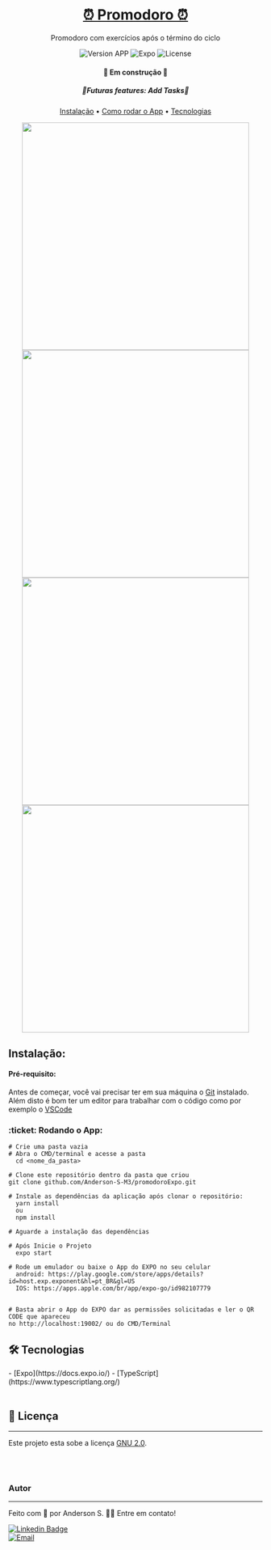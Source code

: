 <h1 align="center">
<a href="https://github.com/Anderson-S-M3/dashBoardCovid"> ⏰ Promodoro ⏰</a>
</h1>

<p align="center">Promodoro com exercícios após o término do ciclo</p>

<p align="center">
<img alt="Version APP" src="https://img.shields.io/badge/Version-1.0.0-orange"> <img alt="Expo" src="https://img.shields.io/badge/-Expo-blue">  <img alt="License" src="https://img.shields.io/badge/license-GNU-brightgreen"> </p>

<h4 align="center"> 🚧 Em construção 🚧 </h4>
<h5 align="center"> 🔺Futuras features: Add Tasks🔺 </h5>

<p align="center"><a href="#instalacao">Instalação</a> • <a href="#rodando">Como rodar o App</a> • <a href="#tecnologias">Tecnologias</a></p>


<div align="center"><img height="450px" src="https://user-images.githubusercontent.com/65872811/121566615-0fd8c600-c9f4-11eb-88b4-0f1a3141229b.jpeg"> <img height="450px" src="https://user-images.githubusercontent.com/65872811/121566652-18c99780-c9f4-11eb-8d5e-d64ca4fc5e56.jpeg"> <img height="450px" src="https://user-images.githubusercontent.com/65872811/121566731-2d0d9480-c9f4-11eb-9f5d-e52d821132b5.jpeg"> <img height="450px" src="https://user-images.githubusercontent.com/65872811/121566008-727d9200-c9f3-11eb-9928-300e6fd1ddce.gif"></div>


<h2 id="instalacao">Instalação:</h2>
<h4>Pré-requisito:</h4>

Antes de começar, você vai precisar ter em sua máquina o [Git](https://git-scm.com) instalado.
Além disto é bom ter um editor para trabalhar com o código como por exemplo o [VSCode](https://code.visualstudio.com/)

<h3 id="rodando">:ticket: Rodando o App:</h3>

```
# Crie uma pasta vazia
# Abra o CMD/terminal e acesse a pasta
  cd <nome_da_pasta>

# Clone este repositório dentro da pasta que criou
git clone github.com/Anderson-S-M3/promodoroExpo.git

# Instale as dependências da aplicação após clonar o repositório:
  yarn install
  ou
  npm install

# Aguarde a instalação das dependências

# Após Inicie o Projeto
  expo start
 
# Rode um emulador ou baixe o App do EXPO no seu celular
  android: https://play.google.com/store/apps/details?id=host.exp.exponent&hl=pt_BR&gl=US
  IOS: https://apps.apple.com/br/app/expo-go/id982107779
 

# Basta abrir o App do EXPO dar as permissões solicitadas e ler o QR CODE que apareceu
no http://localhost:19002/ ou do CMD/Terminal
```

<h2 id="tecnologias">🛠 Tecnologias</h2>
- [Expo](https://docs.expo.io/)
- [TypeScript](https://www.typescriptlang.org/)

<br>
<br>

## 📝 Licença
---

Este projeto esta sobe a licença [GNU 2.0](./LICENSE).

<br>
<br>

### Autor
---

Feito com :blue_heart: por Anderson S. 👋🏽 Entre em contato!

[![Linkedin Badge](https://img.shields.io/badge/Anderson_S-0077B5?style=for-the-badge&logo=linkedin&logoColor=white/)](https://www.linkedin.com/in/anderson-s-antunes-b879251b9/) <br>
[![Email](https://img.shields.io/badge/Anderson__S__Antunes@hotmail.com-0078D4?style=for-the-badge&logo=microsoft-outlook&logoColor=white)](mailto:anderson_s_antunes@hotmail.com)
